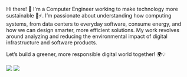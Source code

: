 Hi there! 👋
I'm a Computer Engineer working to make technology more sustainable 🌱⚡️. I’m passionate about understanding how computing systems, from data centers to everyday software, consume energy, and how we can design smarter, more efficient solutions. My work revolves around analyzing and reducing the environmental impact of digital infrastructure and software products.

Let’s build a greener, more responsible digital world together! 🌍💡


<img align="center" src="https://github-readme-stats-jaimeib.vercel.app/api?username=jaimeib&count_private=true&show_icons=true&theme=github_dark&hide_border=true&include_all_commits=true&custom_title=Jaime%20Iglesias%20GitHub%20Stats&rank_icon=github&show=prs_merged"/> <img align="center" src="https://github-readme-stats-jaimeib.vercel.app/api/top-langs/?username=jaimeib&theme=github_dark&langs_count=14&layout=compact&hide_border=true&hide_title=true"/>
